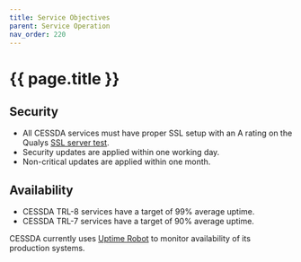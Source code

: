 ```yaml
---
title: Service Objectives
parent: Service Operation
nav_order: 220
---
```


# {{ page.title }}

## Security

* All CESSDA services must have proper SSL setup with an A rating on the
  Qualys [SSL server test](https://www.ssllabs.com/ssltest/index.html).
* Security updates are applied within one working day.
* Non-critical updates are applied within one month.

## Availability

* CESSDA TRL-8 services have a target of 99% average uptime.
* CESSDA TRL-7 services have a target of 90% average uptime.

CESSDA currently uses [Uptime Robot](https://uptimerobot.com/about) to monitor
availability of its production systems.
